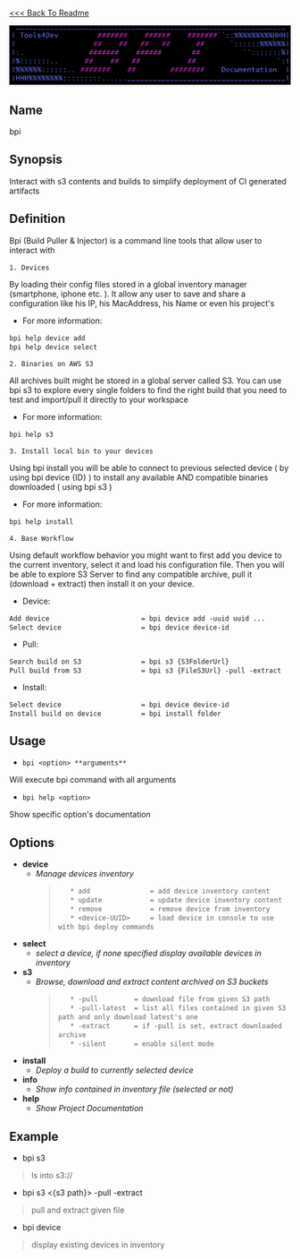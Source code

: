 [<<< Back To Readme](../../../../README.md)
<p align="center">
    <img src="https://github.com/T4D-Suites/T4D-Ressources/blob/master/LogoBPI.png">
</p>


## Name
<p>bpi</p>


## Synopsis
<p>Interact with s3 contents and builds to simplify deployment of CI generated artifacts</p>


## Definition
<p>

Bpi (Build Puller & Injector) is a command line tools that allow user to interact with

    1. Devices
By loading their config files stored in a global inventory manager (smartphone, iphone etc. ).
It allow any user to save and share a configuration like his IP, his MacAddress, his Name or even his project's

- For more information:
```
bpi help device add
bpi help device select
```

    2. Binaries on AWS S3
All archives built might be stored in a global server called S3.
You can use bpi s3 to explore every single folders to find the right build that you need to test and import/pull it directly to your workspace

- For more information:
```
bpi help s3
```

    3. Install local bin to your devices
Using bpi install you will be able to connect to previous selected device ( by using bpi device {ID} ) to install any available AND compatible binaries downloaded ( using bpi s3 )

- For more information:
```
bpi help install
```


    4. Base Workflow
Using default workflow behavior you might want to first add you device to the current inventory, select it and load his configuration file.
Then you will be able to explore S3 Server to find any compatible archive, pull it (download + extract) then install it on your device.

- Device:
```
Add device                       = bpi device add -uuid uuid ...        
Select device                    = bpi device device-id
```
- Pull:
```
Search build on S3               = bpi s3 {S3FolderUrl}
Pull build from S3               = bpi s3 {FileS3Url} -pull -extract
```
- Install:
```
Select device                    = bpi device device-id
Install build on device          = bpi install folder
```
</p>


## Usage

* `bpi <option> **arguments**`

Will execute bpi command with all arguments


* `bpi help <option>`

Show specific option's documentation


## Options
- **device**
    - _Manage devices inventory_
        >        * add               = add device inventory content
        >        * update            = update device inventory content
        >        * remove            = remove device from inventory
        >        * <device-UUID>     = load device in console to use with bpi deploy commands
- **select**
    - _select a device, if none specified display available devices in inventory_
- **s3**
    - _Browse, download and extract content archived on S3 buckets_
        >        * -pull         = download file from given S3 path
        >        * -pull-latest  = list all files contained in given S3 path and only download latest's one
        >        * -extract      = if -pull is set, extract downloaded archive
        >        * -silent       = enable silent mode
- **install**
    - _Deploy a build to currently selected device_
- **info**
    - _Show info contained in inventory file (selected or not)_
- **help**
    - _Show Project Documentation_

## Example
<p>

* bpi s3                                

>  ls into s3://


* bpi s3 <{s3 path}> -pull -extract     

>  pull and extract given file


* bpi device                            

>  display existing devices in inventory


</p>

